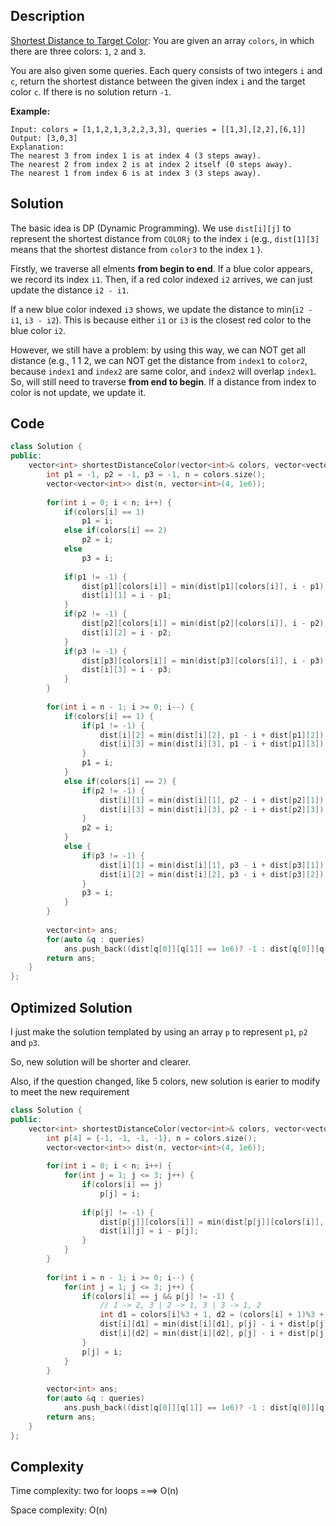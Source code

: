 ## Description

[Shortest Distance to Target Color](https://leetcode.com/problems/shortest-distance-to-target-color/): You are given an array `colors`, in which there are three colors: `1`, `2` and `3`.

You are also given some queries. Each query consists of two integers `i` and `c`, return the shortest distance between the given index `i` and the target color `c`. If there is no solution return `-1`.

**Example:**

```
Input: colors = [1,1,2,1,3,2,2,3,3], queries = [[1,3],[2,2],[6,1]]
Output: [3,0,3]
Explanation: 
The nearest 3 from index 1 is at index 4 (3 steps away).
The nearest 2 from index 2 is at index 2 itself (0 steps away).
The nearest 1 from index 6 is at index 3 (3 steps away).
```



## Solution

The basic idea is DP (Dynamic Programming). We use `dist[i][j]` to represent the shortest distance from `COLORj` to the index `i` (e.g., `dist[1][3]` means that the shortest distance from `color3` to the index `1` ). 

Firstly, we traverse all elments **from begin to end**. If a blue color appears, we record its index `i1`. Then, if a red color indexed `i2` arrives, we can just update the distance `i2 - i1`.

If a new blue color indexed `i3` shows, we update the distance to min(`i2 - i1`, `i3 - i2`). This is because either `i1` or `i3` is the closest red color to the blue color `i2`. 

However, we still have a problem: by using this way, we can NOT get all distance (e.g., 1 1 2, we can NOT get the distance from `index1` to `color2`, because `index1` and  `index2` are same color, and `index2` will overlap `index1`. So, will still need to traverse **from end to begin**. If a distance from index to color is not update, we update it.



## Code

```cpp
class Solution {
public:
    vector<int> shortestDistanceColor(vector<int>& colors, vector<vector<int>>& queries) {
        int p1 = -1, p2 = -1, p3 = -1, n = colors.size();
        vector<vector<int>> dist(n, vector<int>(4, 1e6));
        
        for(int i = 0; i < n; i++) {
            if(colors[i] == 1)
                p1 = i;
            else if(colors[i] == 2)
                p2 = i;
            else 
                p3 = i;
            
            if(p1 != -1) {
                dist[p1][colors[i]] = min(dist[p1][colors[i]], i - p1);
                dist[i][1] = i - p1;
            }
            if(p2 != -1) {
                dist[p2][colors[i]] = min(dist[p2][colors[i]], i - p2);
                dist[i][2] = i - p2;
            }
            if(p3 != -1) {
                dist[p3][colors[i]] = min(dist[p3][colors[i]], i - p3);
                dist[i][3] = i - p3;
            }
        }
        
        for(int i = n - 1; i >= 0; i--) {
            if(colors[i] == 1) {
                if(p1 != -1) {
                    dist[i][2] = min(dist[i][2], p1 - i + dist[p1][2]);
                    dist[i][3] = min(dist[i][3], p1 - i + dist[p1][3]);
                }
                p1 = i;
            }
            else if(colors[i] == 2) {
                if(p2 != -1) {
                    dist[i][1] = min(dist[i][1], p2 - i + dist[p2][1]);
                    dist[i][3] = min(dist[i][3], p2 - i + dist[p2][3]);
                }
                p2 = i;
            } 
            else {
                if(p3 != -1) {
                    dist[i][1] = min(dist[i][1], p3 - i + dist[p3][1]);
                    dist[i][2] = min(dist[i][2], p3 - i + dist[p3][2]);
                }
                p3 = i;
            } 
        }
        
        vector<int> ans;
        for(auto &q : queries) 
            ans.push_back((dist[q[0]][q[1]] == 1e6)? -1 : dist[q[0]][q[1]]);
        return ans;
    }
};
```



## Optimized Solution

I just make the solution templated by using an array `p` to represent `p1`, `p2` and `p3`. 

So, new solution will be shorter and clearer.

Also, if the question changed, like 5 colors, new solution is earier to modify to meet the new requirement

```cpp
class Solution {
public:
    vector<int> shortestDistanceColor(vector<int>& colors, vector<vector<int>>& queries) {
        int p[4] = {-1, -1, -1, -1}, n = colors.size();
        vector<vector<int>> dist(n, vector<int>(4, 1e6));
        
        for(int i = 0; i < n; i++) {
            for(int j = 1; j <= 3; j++) {
                if(colors[i] == j)
                    p[j] = i;
                
                if(p[j] != -1) {
                    dist[p[j]][colors[i]] = min(dist[p[j]][colors[i]], i - p[j]);
                    dist[i][j] = i - p[j];
                }
            }
        }
        
        for(int i = n - 1; i >= 0; i--) {
            for(int j = 1; j <= 3; j++) {
                if(colors[i] == j && p[j] != -1) {
                    // 1 -> 2, 3 | 2 -> 1, 3 | 3 -> 1, 2
                    int d1 = colors[i]%3 + 1, d2 = (colors[i] + 1)%3 + 1;
                    dist[i][d1] = min(dist[i][d1], p[j] - i + dist[p[j]][d1]);
                    dist[i][d2] = min(dist[i][d2], p[j] - i + dist[p[j]][d2]);
                }
                p[j] = i;
            }
        }
        
        vector<int> ans;
        for(auto &q : queries) 
            ans.push_back((dist[q[0]][q[1]] == 1e6)? -1 : dist[q[0]][q[1]]);
        return ans;
    }
};
```



## Complexity

Time complexity: two for loops ===> O(n)

Space complexity: O(n)
